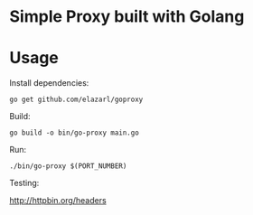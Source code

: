 Simple Proxy built with Golang
========================================================

Usage
====

Install dependencies:

    go get github.com/elazarl/goproxy

Build:

    go build -o bin/go-proxy main.go

Run:

    ./bin/go-proxy $(PORT_NUMBER)

Testing:

http://httpbin.org/headers
